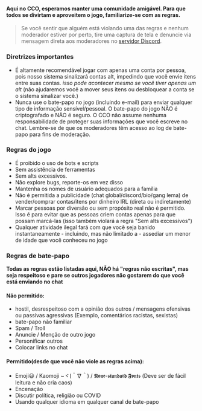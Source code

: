 

#### Aqui no CCO, esperamos manter uma comunidade amigável. Para que todos se divirtam e aproveitem o jogo, familiarize-se com as regras.

> Se você sentir que alguém está violando uma das regras e nenhum moderador estiver por perto, tire uma captura de tela e denuncie via mensagem direta aos moderadores no [servidor Discord](https://discord.gg/JREx8xz).
### Diretrizes importantes
* É altamente recomendável jogar com apenas uma conta por pessoa, pois nosso sistema sinalizará contas alt, impedindo que você envie itens entre suas contas. *isso pode acontecer mesmo se você tiver apenas um alt* (não ajudaremos você a mover seus itens ou desbloquear a conta se o sistema sinalizar você.)
* Nunca use o bate-papo no jogo (incluindo e-mail) para enviar qualquer tipo de informação sensível/pessoal. O bate-papo do jogo NÃO é criptografado e NÃO é seguro. O CCO não assume nenhuma responsabilidade de proteger suas informações que você escreve no chat. Lembre-se de que os moderadores têm acesso ao log de bate-papo para fins de moderação.

### Regras do jogo
* É proibido o uso de bots e scripts
* Sem assistência de ferramentas
* Sem alts excessivos.
* Não explore bugs, reporte-os em vez disso
* Mantenha os nomes de usuário adequados para a família
* Não é permitida a publicidade (chat global/discord/bio/gang lema) de vender/comprar contas/itens por dinheiro IRL (direta ou indiretamente)
* Marcar pessoas por diversão ou sem propósito real não é permitido. Isso é para evitar que as pessoas criem contas apenas para que possam marcá-las (isso também violará a regra "Sem alts excessivos")
* Qualquer atividade ilegal fará com que você seja banido instantaneamente - incluindo, mas não limitado a - assediar um menor de idade que você conheceu no jogo

### Regras de bate-papo
**Todas as regras estão listadas aqui, NÃO há "regras não escritas", mas seja respeitoso e pare se outros jogadores não gostarem do que você está enviando no chat**

#### Não permitido:
* hostil, desrespeitoso com a opinião dos outros / mensagens ofensivas ou passivas agressivas (Exemplo, comentários racistas, sexistas)
* bate-papo não familiar
* Spam / Troll
* Anuncie / Menção de outro jogo
* Personificar outros
* Colocar links no chat

#### Permitido(desde que você não viole as regras acima):
* Emoji😃 / Kaomoji ~ヾ(＾∇＾) / 𝕹𝖔𝖓𝖊-𝖘𝖙𝖆𝖓𝖉𝖆𝖗𝖉 𝕱𝖔𝖓𝖙𝖘 (Deve ser de fácil leitura e não cria caos)
* Encenação
* Discutir política, religião ou COVID
* Usando qualquer idioma em qualquer canal de bate-papo

